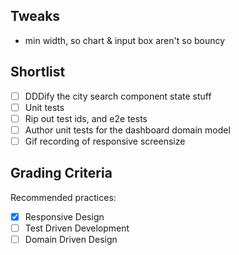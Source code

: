 ## Tweaks
- min width, so chart & input box aren't so bouncy

## Shortlist
- [ ] DDDify the city search component state stuff
- [ ] Unit tests
- [ ] Rip out test ids, and e2e tests
- [ ] Author unit tests for the dashboard domain model 
- [ ] Gif recording of responsive screensize

## Grading Criteria
Recommended practices:
- [x] Responsive Design
- [ ] Test Driven Development
- [ ] Domain Driven Design
